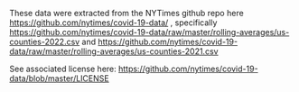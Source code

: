 These data were extracted from the NYTimes github repo here https://github.com/nytimes/covid-19-data/ , specifically https://github.com/nytimes/covid-19-data/raw/master/rolling-averages/us-counties-2022.csv and https://github.com/nytimes/covid-19-data/raw/master/rolling-averages/us-counties-2021.csv

See associated license here: https://github.com/nytimes/covid-19-data/blob/master/LICENSE 